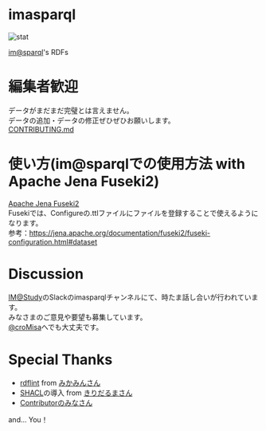 # imasparql
![stat](https://img.shields.io/badge/dynamic/json.svg?color=green&style=flat-square&label=stat&query=%24.results.bindings%5B%3A1%5D.stat.value&url=https%3A%2F%2Fsparql.crssnky.xyz%2Fspql%2Fimas%2Fquery%3Foutput%3Djson%26query%3DPREFIX%2520rdf%253A%2520%253Chttp%253A%252F%252Fwww.w3.org%252F1999%252F02%252F22-rdf-syntax-ns%2523%253E%2520PREFIX%2520schema%253A%2520%253Chttp%253A%252F%252Fschema.org%252F%253E%2520PREFIX%2520imas%253A%2520%253Chttps%253A%252F%252Fsparql.crssnky.xyz%252Fimasrdf%252FURIs%252Fimas-schema.ttl%2523%253E%2520SELECT%2520%28group_concat%28concat%28%2527%2520%2527%252C%2520str%28%253Fcnt%29%252C%2520%2527%2520%2527%252C%2520if%28contains%28str%28%253Fo%29%252C%2520%2522%2523%2522%29%252C%2520strafter%28str%28%253Fo%29%252C%2520%2522%2523%2522%29%252C%2520strafter%28str%28%253Fo%29%252C%2520str%28schema%253A%29%29%29%252C%2520%2527s%2527%29%253B%2520separator%253D%2527%252C%2527%29%2520as%2520%253Fstat%29%2520WHERE%2520%257B%2520SELECT%2520%253Fo%2520%28COUNT%28%253Fs%29%2520AS%2520%253Fcnt%29%2520WHERE%2520%257B%2520%253Fs%2520rdf%253Atype%2520%253Fo%2520FILTER%2520%28%253Fo%2520IN%2520%28imas%253AIdol%252C%2520imas%253AUnit%252C%2520imas%253AClothes%29%29%2520%257D%2520GROUP%2520BY%2520%253Fo%2520%257D)

[im@sparql](https://sparql.crssnky.xyz/imas/)'s RDFs

# 編集者歓迎
データがまだまだ完璧とは言えません。  
データの追加・データの修正ぜひぜひお願いします。    
[CONTRIBUTING.md](https://github.com/imas/imasparql/blob/master/CONTRIBUTING.md)

# 使い方(im@sparqlでの使用方法 with Apache Jena Fuseki2)
[Apache Jena Fuseki2](https://jena.apache.org/documentation/fuseki2/)  
Fusekiでは、Configureの.ttlファイルにファイルを登録することで使えるようになります。  
参考：https://jena.apache.org/documentation/fuseki2/fuseki-configuration.html#dataset

# Discussion
[IM@Study](https://imas-hack.herokuapp.com/)のSlackのimasparqlチャンネルにて、時たま話し合いが行われています。  
みなさまのご意見や要望も募集しています。  
[@croMisa](https://twitter.com/cromisa)へでも大丈夫です。

# Special Thanks
- [rdflint](https://imas.github.io/rdflint/) from [みかみんさん](https://github.com/takemikami)  
- [SHACL](https://www.w3.org/TR/shacl/)の導入 from [きりだるまさん](https://github.com/kiridaruma)  
- [Contributorのみなさん](https://github.com/imas/imasparql/graphs/contributors)

and... You！
